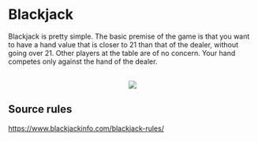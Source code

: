 # Blackjack
Blackjack is pretty simple. The basic premise of the game is that you want to have a hand value that is closer to 21 than that of the dealer, without going over 21. Other players at the table are of no concern. Your hand competes only against the hand of the dealer.
<br /><br />
<p align="center">
  <img src="https://user-images.githubusercontent.com/116543741/223068306-5ee77d52-6356-4b27-8b6b-405cc125dce6.png" />
</p>

## Source rules
https://www.blackjackinfo.com/blackjack-rules/
